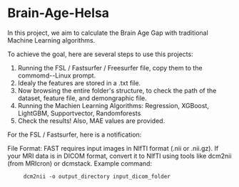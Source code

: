 # Brain-Age-Helsa


In this project, we aim to calculate the Brain Age Gap with traditional Machine Learning algorithms.

To achieve the goal, here are several steps to use this projects:

1. Running the FSL / Fastsurfer / Freesurfer file, copy them to the commomd--Linux prompt.
2. Idealy the features are stored in a .txt file.
3. Now browsing the entire folder's structure, to check the path of the dataset, feature file, and demongraphic file.
4. Running the Machien Learning Algorithms: Regression, XGBoost, LightGBM, Supportvector, Randomforests
5. Check the results! Also, MAE values are provided.



For the FSL / Fastsurfer, here is a notification:

File Format: FAST requires input images in NIfTI format (.nii or .nii.gz). If your MRI data is in DICOM format, convert it to NIfTI using tools like dcm2nii (from MRIcron) or dcmstack. Example command:

         dcm2nii -o output_directory input_dicom_folder
